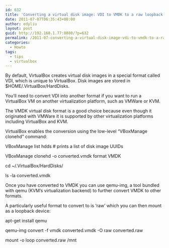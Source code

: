 ```yaml
---
id: 632
title: 'Converting a virtual disk image: VDI to VMDK to a raw loopback file you can mount'
date: 2011-07-07T06:35:43+00:00
author: edyliu
layout: post
guid: http://192.168.1.77:8880/?p=632
permalink: /2011-07-converting-a-virtual-disk-image-vdi-to-vmdk-to-a-raw-loopback-file-you-can-mount/
categories:
  - Howto
tags:
  - tips
  - virtualbox
---
```

By default, VirtualBox creates virtual disk images in a special format called VDI, which is unique to VirtualBox. Disk images are stored in $HOME/.VirtualBox/HardDisks.

You&#8217;ll need to convert VDI into another format if you want to run a VirtualBox VM on another virtualization platform, such as VMWare or KVM.

The VMDK virtual disk format is a good choice because even though it originated with VMWare it is supported by other virtualization platforms including VirtualBox and KVM.

VirtualBox enables the conversion using the low-level &#8220;VBoxManage clonehd&#8221; command:

VBoxManage list hdds # prints a list of disk image UUIDs
  
VBoxManage clonehd <UUID> -o converted.vmdk format VMDK
  
cd ~/.VirtualBox/HardDisks/
  
ls -la converted.vmdk

Once you have converted to VMDK you can use qemu-img, a tool bundled with qemu (KVM&#8217;s virtualization backend) to further convert VMDK to other formats.

A particularly useful format to convert to is &#8216;raw&#8217; which you can then mount as a loopback device:

apt-get install qemu
  
qemu-img convert -f vmdk converted.vmdk -O raw converted.raw
  
mount -o loop converted.raw /mnt
